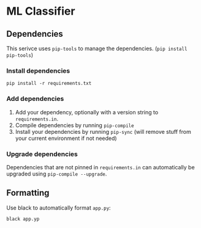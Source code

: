 # ML Classifier

## Dependencies

This serivce uses `pip-tools` to manage the dependencies. (`pip install pip-tools`)

### Install dependencies

```
pip install -r requirements.txt
```

### Add dependencies

1. Add your dependency, optionally with a version string to `requirements.in`.
2. Compile dependencies by running `pip-compile`
3. Install your dependencies by running `pip-sync` (will remove stuff from your current environment if not needed)

### Upgrade dependencies

Dependencies that are not pinned in `requirements.in` can automatically be upgraded using `pip-compile --upgrade`.

## Formatting

Use black to automatically format `app.py`:

```bash
black app.yp
```